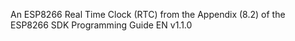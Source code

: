 An ESP8266 Real Time Clock (RTC) from the Appendix (8.2) of the ESP8266 SDK Programming Guide EN v1.1.0
